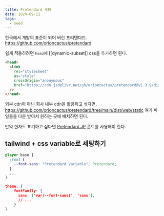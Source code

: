 ```yaml
---
title: Pretendard 세팅
date: 2024-09-11
tags:
  - seed
---
```


한국에서 개발의 표준이 되어 버린 프리텐다드.
https://github.com/orioncactus/pretendard

쉽게 적용하려면 `head`에 [[dynamic-subset]] css을 추가하면 된다.

```html
<head>
  <link
    rel="stylesheet"
    as="style"
    crossOrigin="anonymous"
    href="https://cdn.jsdelivr.net/gh/orioncactus/pretendard@v1.3.9/dist/web/variable/pretendardvariable-dynamic-subset.min.css"
  />
</head>
```

외부 cdn이 아닌 회사 내부 cdn을 활용하고 싶다면,
https://github.com/orioncactus/pretendard/tree/main/dist/web/static 여기 파일들을 다운 받아서 원하는 곳에 배치하면 된다.

만약 한자도 표기하고 싶다면 [Pretendard JP](https://github.com/orioncactus/pretendard/tree/main/packages/pretendard-jp) 폰트를 사용해야 한다.

## tailwind + css variable로 세팅하기

```css
@layer base {
  :root {
    --font-sans: "Pretendard Variable", Pretendard;
  }
  ...
}
```

```json
theme: {
    fontFamily: {
      sans: ['var(--font-sans)', 'sans'],
      // ...
    }
}
```
